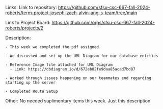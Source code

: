 Links:
Link to repository: 
    https://github.com/sfsu-csc-667-fall-2024-roberts/term-project-joseph-zach-alvin-ang-s-team/tree/main

Link to Project Board: 
    https://github.com/orgs/sfsu-csc-667-fall-2024-roberts/projects/2

Description:

    - This week we completed the pdf assigned.

    - We discussed and set up the UML Diagram for our database entities

    - Reference Image file attached for UML Diagram
      - Link: https://dbdiagram.io/d/672eb82fe9daa85acad7bd87

    - Worked through issues happening on our teammates end regarding starting up the server

    - Completed Route Setup

Other:
  No needed suplimentary items this week. Just this description
